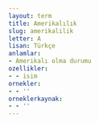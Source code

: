 ```yaml
---
layout: term
title: Amerikalılık
slug: amerikalilik
letter: A
lisan: Türkçe
anlamlar:
- Amerikalı olma durumu
ozellikler:
- - isim
ornekler:
- - ''
orneklerkaynak:
- - ''
---
```

